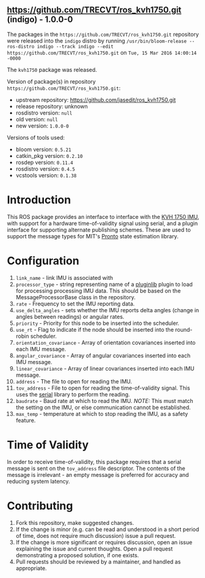 ## https://github.com/TRECVT/ros_kvh1750.git (indigo) - 1.0.0-0

The packages in the `https://github.com/TRECVT/ros_kvh1750.git` repository were released into the `indigo` distro by running `/usr/bin/bloom-release --ros-distro indigo --track indigo --edit https://github.com/TRECVT/ros_kvh1750.git` on `Tue, 15 Mar 2016 14:00:14 -0000`

The `kvh1750` package was released.

Version of package(s) in repository `https://github.com/TRECVT/ros_kvh1750.git`:

- upstream repository: https://github.com/jasedit/ros_kvh1750.git
- release repository: unknown
- rosdistro version: `null`
- old version: `null`
- new version: `1.0.0-0`

Versions of tools used:

- bloom version: `0.5.21`
- catkin_pkg version: `0.2.10`
- rosdep version: `0.11.4`
- rosdistro version: `0.4.5`
- vcstools version: `0.1.38`


# Introduction

This ROS package provides an interface to interface with the [KVH 1750 IMU](http://www.kvh.com/Military-and-Government/Gyros-and-Inertial-Systems-and-Compasses/Gyros-and-IMUs-and-INS/IMUs/1750-IMU.aspx), with support for a hardware time-of-validity signal using serial, and a plugin interface for supporting alternate publishing schemes. These are used to support the message types for MIT's [Pronto](https://github.com/ipab-slmc/pronto-distro) state estimation library.

# Configuration

1. `link_name` - link IMU is associated with
2. `processor_type` - string representing name of a [pluginlib](http://wiki.ros.org/pluginlib) plugin to load for processing processing IMU data. This should be based on the MessageProcessorBase class in the repository.
3. `rate` - Frequency to set the IMU reporting data.
4. `use_delta_angles` - sets whether the IMU reports delta angles (change in angles between readings) or angular rates.
5. `priority` - Priority for this node to be inserted into the scheduler.
6. `use_rt` - Flag to indicate if the node should be inserted into the round-robin scheduler.
7. `orientation_covariance` - Array of orientation covariances inserted into each IMU message.
8. `angular_covariance` - Array of angular covariances inserted into each IMU message.
9. `linear_covariance` - Array of linear covariances inserted into each IMU message.
10. `address` - The file to open for reading the IMU.
11. `tov_address` - File to open for reading the time-of-validity signal. This uses the [serial](http://wiki.ros.org/serial) library to perform the reading.
12. `baudrate` - Baud rate at which to read the IMU. *NOTE:* This must match the setting on the IMU, or else communication cannot be established.
13. `max_temp` - temperature at which to stop reading the IMU, as a safety feature.

# Time of Validity

In order to receive time-of-validity, this package requires that a serial message is sent on the `tov_address` file descriptor. The contents of the message is irrelevant - an empty message is preferred for accuracy and reducing system latency.

# Contributing

1. Fork this repository, make suggested changes.
2. If the change is minor (e.g. can be read and understood in a short period of time, does not require much discussion) issue a pull request.
3. If the change is more significant or requires discussion, open an issue explaining the issue and current thoughts. Open a pull request demonstrating a proposed solution, if one exists.
4. Pull requests should be reviewed by a maintainer, and handled as appropriate.